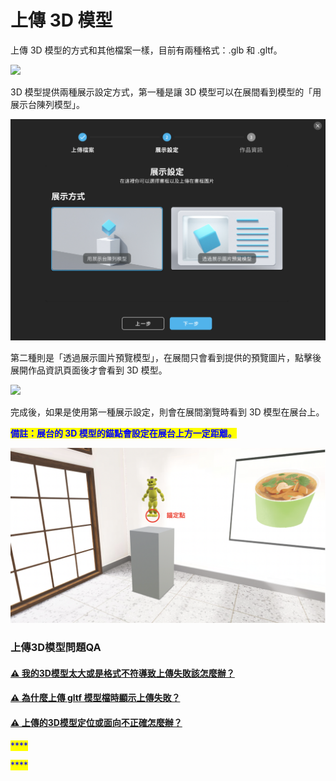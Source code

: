 # 上傳 3D 模型

上傳 3D 模型的方式和其他檔案一樣，目前有兩種格式：.glb 和 .gltf。

![](https://lh5.googleusercontent.com/-vzPm-v9TjbY5dD84\_V435e6N6WByLrNSdnJpFydj7h-iTYME2CGheq2LN\_WDIeDgr97rYZiDGWNmKgmZjnYFfSezsXNCjAf7wjbztztfNSqWsiOfm8q5nvDarv9ktz38A)

3D 模型提供兩種展示設定方式，第一種是讓 3D 模型可以在展間看到模型的「用展示台陳列模型」。

![](<../../../.gitbook/assets/截圖 2022-04-07 下午10.22.34.png>)

第二種則是「透過展示圖片預覽模型」，在展間只會看到提供的預覽圖片，點擊後展開作品資訊頁面後才會看到 3D 模型。

![](https://lh3.googleusercontent.com/djlzcfcPxOBZhO-4UpEz2ZI70hGpBCQEPCxhJAlVWlozUxKvqPNdeRYuVulhTeKwSZ3rAiXPJC8zguMUjG5X9YtCVr5GjsAHvFKsyNYt0GviRUGJPbMf3CkjoufQnf8-UQ)

完成後，如果是使用第一種展示設定，則會在展間瀏覽時看到 3D 模型在展台上。

<mark style="color:blue;">**備註：展台的 3D 模型的錨點會設定在展台上方一定距離。**</mark>

![](<../../../.gitbook/assets/截圖 2022-04-08 下午1.26.02.png>)

### 上傳3D模型問題QA

#### [⚠️ 我的3D模型太大或是格式不符導致上傳失敗該怎麼辦？](./#wo-de-3d-mo-xing-tai-da-huo-shi-ge-shi-bu-fu-dao-zhi-shang-chuan-shi-bai-gai-zen-me-ban)

#### [⚠️ 為什麼上傳 gltf 模型檔時顯示上傳失敗？](./#wei-shen-me-shang-chuan-gltf-mo-xing-dang-shi-xian-shi-shang-chuan-shi-bai)

#### [⚠ 上傳的3D模型定位或面向不正確怎麼辦？](./#shang-chuan-de-3d-mo-xing-ding-wei-huo-mian-xiang-bu-zheng-que-zen-me-ban)



<mark style="color:blue;">****</mark>

<mark style="color:blue;">****</mark>
